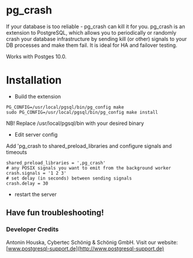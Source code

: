 # pg\_crash

If your database is too reliable - pg\_crash can kill it for you. pg\_crash is
an extension to PostgreSQL, which allows you to periodically or randomly crash
your database infrastructure by sending kill (or other) signals to your DB
processes and make them fail. It is ideal for HA and failover testing.

Works with Postges 10.0.

# Installation

* Build the extension

```
PG_CONFIG=/usr/local/pgsql/bin/pg_config make
sudo PG_CONFIG=/usr/local/pgsql/bin/pg_config make install
```
NB! Replace /usr/local/pgsql/bin with your desired binary

* Edit server config

Add 'pg\_crash to shared\_preload\_libraries and configure signals and timeouts


```
shared_preload_libraries = ',pg_crash'
# any POSIX signals you want to emit from the background worker
crash.signals = '1 2 3'
# set delay (in seconds) between sending signals
crash.delay = 30
```

* restart the server 


## Have fun troubleshooting!

### Developer Credits

Antonin Houska, Cybertec Schönig & Schönig GmbH.
Visit our website: [www.postgresql-support.de](http://www.postgresql-support.de)

